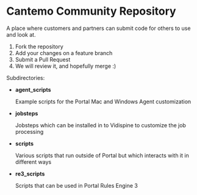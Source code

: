 # Cantemo Community Repository

A place where customers and partners can submit code for others to use and look at.

1. Fork the repository
1. Add your changes on a feature branch
1. Submit a Pull Request
1. We will review it, and hopefully merge :)


Subdirectories:

* **agent_scripts**

  Example scripts for the Portal Mac and Windows Agent customization
    
* **jobsteps**

  Jobsteps which can be installed in to Vidispine to customize the job processing
   
* **scripts**

  Various scripts that run outside of Portal but which interacts with it in different ways

* **re3_scripts**

  Scripts that can be used in Portal Rules Engine 3
